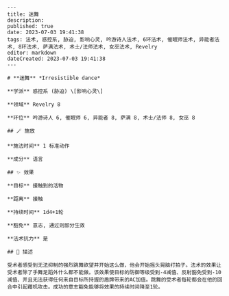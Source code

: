 
    ---
    title: 迷舞
    description: 
    published: true
    date: 2023-07-03 19:41:38
    tags: 法术, 惑控系, 胁迫, 影响心灵, 吟游诗人法术, 6环法术, 催眠师法术, 异能者法术, 8环法术, 萨满法术, 术士/法师法术, 女巫法术, Revelry
    editor: markdown
    dateCreated: 2023-07-03 19:41:38
    ---

    # **迷舞** *Irresistible dance*

    **学派** 惑控系 (胁迫) \[影响心灵\] 

    **领域** Revelry 8

    **环位** 吟游诗人 6, 催眠师 6, 异能者 8, 萨满 8, 术士/法师 8, 女巫 8

    ## 🪄 施放

    **施法时间** 1 标准动作

    **成分** 语言

    ## ✨ 效果 

    **目标** 接触到的活物 

    **距离** 接触  

    **持续时间** 1d4+1轮 

    **豁免** 意志, 通过则部分生效

    **法术抗力** 是

    ## 📖 描述

    受术者感受到无法抑制的强烈跳舞欲望并开始这么做，他会开始摇头晃脑打拍子。法术的效果让受术者除了手舞足蹈外什么都不能做。该效果使目标的防御等级受到-4减值、反射豁免受到-10减值、并且无法获得任何来自目标所持握的盾牌带来的AC加值。跳舞的受术者每轮都会在他的回合中引起藉机攻击。成功的意志豁免能够将效果的持续时间降至1轮。
    